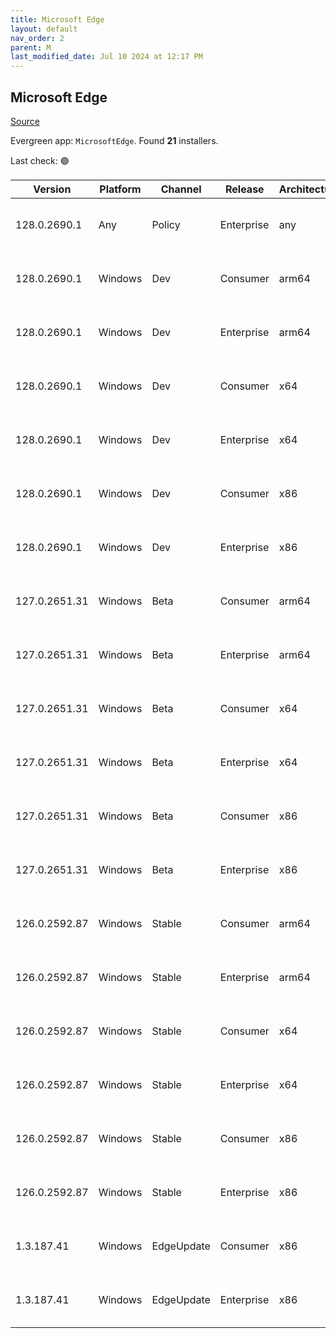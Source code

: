 ```yaml
---
title: Microsoft Edge
layout: default
nav_order: 2
parent: M
last_modified_date: Jul 10 2024 at 12:17 PM
---
```


## Microsoft Edge

[Source](https://www.microsoft.com/edge)

Evergreen app: `MicrosoftEdge`. Found **21** installers.

Last check: 🟢

| Version       | Platform | Channel    | Release    | Architecture | Hash                                                             | URI                                                                                                                                                                                                                                                                                                                      |
| ------------- | -------- | ---------- | ---------- | ------------ | ---------------------------------------------------------------- | ------------------------------------------------------------------------------------------------------------------------------------------------------------------------------------------------------------------------------------------------------------------------------------------------------------------------ |
| 128.0.2690.1  | Any      | Policy     | Enterprise | any          | 4D8C26647F74922DDFD97E79AEBEA1410799B1F60D327EAED817E657DCA654B2 | [https://msedge.sf.dl.delivery.mp.microsoft.com/filestreamingservice/files/746b8cf5-3cdf-489c-84d3-780d6b53dfd3/MicrosoftEdgePolicyTemplates.cab](https://msedge.sf.dl.delivery.mp.microsoft.com/filestreamingservice/files/746b8cf5-3cdf-489c-84d3-780d6b53dfd3/MicrosoftEdgePolicyTemplates.cab)                       |
| 128.0.2690.1  | Windows  | Dev        | Consumer   | arm64        | E3D10DF5412740AAFF9883C00D492C96E375C35908EB72A0ED5D4CC05D5E362C | [https://msedge.sf.dl.delivery.mp.microsoft.com/filestreamingservice/files/d93ce190-abf1-486e-a72b-e29ea124b9e3/MicrosoftEdgeDevEnterpriseARM64.msi](https://msedge.sf.dl.delivery.mp.microsoft.com/filestreamingservice/files/d93ce190-abf1-486e-a72b-e29ea124b9e3/MicrosoftEdgeDevEnterpriseARM64.msi)                 |
| 128.0.2690.1  | Windows  | Dev        | Enterprise | arm64        | E3D10DF5412740AAFF9883C00D492C96E375C35908EB72A0ED5D4CC05D5E362C | [https://msedge.sf.dl.delivery.mp.microsoft.com/filestreamingservice/files/d93ce190-abf1-486e-a72b-e29ea124b9e3/MicrosoftEdgeDevEnterpriseARM64.msi](https://msedge.sf.dl.delivery.mp.microsoft.com/filestreamingservice/files/d93ce190-abf1-486e-a72b-e29ea124b9e3/MicrosoftEdgeDevEnterpriseARM64.msi)                 |
| 128.0.2690.1  | Windows  | Dev        | Consumer   | x64          | C5DD58E8FB4C994ED24690799FB14B7F704D8CFE951059708C6687EDE6716C5D | [https://msedge.sf.dl.delivery.mp.microsoft.com/filestreamingservice/files/e8c3432e-e86e-45f4-8fb3-0882834ca64e/MicrosoftEdgeDevEnterpriseX64.msi](https://msedge.sf.dl.delivery.mp.microsoft.com/filestreamingservice/files/e8c3432e-e86e-45f4-8fb3-0882834ca64e/MicrosoftEdgeDevEnterpriseX64.msi)                     |
| 128.0.2690.1  | Windows  | Dev        | Enterprise | x64          | C5DD58E8FB4C994ED24690799FB14B7F704D8CFE951059708C6687EDE6716C5D | [https://msedge.sf.dl.delivery.mp.microsoft.com/filestreamingservice/files/e8c3432e-e86e-45f4-8fb3-0882834ca64e/MicrosoftEdgeDevEnterpriseX64.msi](https://msedge.sf.dl.delivery.mp.microsoft.com/filestreamingservice/files/e8c3432e-e86e-45f4-8fb3-0882834ca64e/MicrosoftEdgeDevEnterpriseX64.msi)                     |
| 128.0.2690.1  | Windows  | Dev        | Consumer   | x86          | F5989B9532269AEC8647344EBAD164ABF3AC6D5750068EC24C1C60058867DA8A | [https://msedge.sf.dl.delivery.mp.microsoft.com/filestreamingservice/files/ebe44bbe-5d0c-4405-9006-e9d56925f1f8/MicrosoftEdgeDevEnterpriseX86.msi](https://msedge.sf.dl.delivery.mp.microsoft.com/filestreamingservice/files/ebe44bbe-5d0c-4405-9006-e9d56925f1f8/MicrosoftEdgeDevEnterpriseX86.msi)                     |
| 128.0.2690.1  | Windows  | Dev        | Enterprise | x86          | F5989B9532269AEC8647344EBAD164ABF3AC6D5750068EC24C1C60058867DA8A | [https://msedge.sf.dl.delivery.mp.microsoft.com/filestreamingservice/files/ebe44bbe-5d0c-4405-9006-e9d56925f1f8/MicrosoftEdgeDevEnterpriseX86.msi](https://msedge.sf.dl.delivery.mp.microsoft.com/filestreamingservice/files/ebe44bbe-5d0c-4405-9006-e9d56925f1f8/MicrosoftEdgeDevEnterpriseX86.msi)                     |
| 127.0.2651.31 | Windows  | Beta       | Consumer   | arm64        | 5157CA2AD555602017DC034C41BBA092313BBCA41F659A387B79452C22A2C814 | [https://msedge.sf.dl.delivery.mp.microsoft.com/filestreamingservice/files/b658d7f5-d277-4dfc-a373-cc2aff62bfe1/MicrosoftEdgeBetaEnterpriseARM64.msi](https://msedge.sf.dl.delivery.mp.microsoft.com/filestreamingservice/files/b658d7f5-d277-4dfc-a373-cc2aff62bfe1/MicrosoftEdgeBetaEnterpriseARM64.msi)               |
| 127.0.2651.31 | Windows  | Beta       | Enterprise | arm64        | 5157CA2AD555602017DC034C41BBA092313BBCA41F659A387B79452C22A2C814 | [https://msedge.sf.dl.delivery.mp.microsoft.com/filestreamingservice/files/b658d7f5-d277-4dfc-a373-cc2aff62bfe1/MicrosoftEdgeBetaEnterpriseARM64.msi](https://msedge.sf.dl.delivery.mp.microsoft.com/filestreamingservice/files/b658d7f5-d277-4dfc-a373-cc2aff62bfe1/MicrosoftEdgeBetaEnterpriseARM64.msi)               |
| 127.0.2651.31 | Windows  | Beta       | Consumer   | x64          | A69F947239540CCA6B0B737CB5C76D23346067FDD458575C07E5E5BBEC856752 | [https://msedge.sf.dl.delivery.mp.microsoft.com/filestreamingservice/files/d17d8964-3f3c-4d55-96b4-99f8d8cb4ac7/MicrosoftEdgeBetaEnterpriseX64.msi](https://msedge.sf.dl.delivery.mp.microsoft.com/filestreamingservice/files/d17d8964-3f3c-4d55-96b4-99f8d8cb4ac7/MicrosoftEdgeBetaEnterpriseX64.msi)                   |
| 127.0.2651.31 | Windows  | Beta       | Enterprise | x64          | A69F947239540CCA6B0B737CB5C76D23346067FDD458575C07E5E5BBEC856752 | [https://msedge.sf.dl.delivery.mp.microsoft.com/filestreamingservice/files/d17d8964-3f3c-4d55-96b4-99f8d8cb4ac7/MicrosoftEdgeBetaEnterpriseX64.msi](https://msedge.sf.dl.delivery.mp.microsoft.com/filestreamingservice/files/d17d8964-3f3c-4d55-96b4-99f8d8cb4ac7/MicrosoftEdgeBetaEnterpriseX64.msi)                   |
| 127.0.2651.31 | Windows  | Beta       | Consumer   | x86          | 24C25C2ED96B9C1BEF345DCF770F778EA323CD5C58A44DE68B5D83AEAC986240 | [https://msedge.sf.dl.delivery.mp.microsoft.com/filestreamingservice/files/c3284d4d-f0bd-48f0-89be-88893752d831/MicrosoftEdgeBetaEnterpriseX86.msi](https://msedge.sf.dl.delivery.mp.microsoft.com/filestreamingservice/files/c3284d4d-f0bd-48f0-89be-88893752d831/MicrosoftEdgeBetaEnterpriseX86.msi)                   |
| 127.0.2651.31 | Windows  | Beta       | Enterprise | x86          | 24C25C2ED96B9C1BEF345DCF770F778EA323CD5C58A44DE68B5D83AEAC986240 | [https://msedge.sf.dl.delivery.mp.microsoft.com/filestreamingservice/files/c3284d4d-f0bd-48f0-89be-88893752d831/MicrosoftEdgeBetaEnterpriseX86.msi](https://msedge.sf.dl.delivery.mp.microsoft.com/filestreamingservice/files/c3284d4d-f0bd-48f0-89be-88893752d831/MicrosoftEdgeBetaEnterpriseX86.msi)                   |
| 126.0.2592.87 | Windows  | Stable     | Consumer   | arm64        | EC7EFE926C06960B40ED8FF5BDE188A56472EE0684888EDEFD3D4A3F68213486 | [https://msedge.sf.dl.delivery.mp.microsoft.com/filestreamingservice/files/343dc786-7ad3-4384-8624-99f3c68ed83e/MicrosoftEdgeEnterpriseARM64.msi](https://msedge.sf.dl.delivery.mp.microsoft.com/filestreamingservice/files/343dc786-7ad3-4384-8624-99f3c68ed83e/MicrosoftEdgeEnterpriseARM64.msi)                       |
| 126.0.2592.87 | Windows  | Stable     | Enterprise | arm64        | EC7EFE926C06960B40ED8FF5BDE188A56472EE0684888EDEFD3D4A3F68213486 | [https://msedge.sf.dl.delivery.mp.microsoft.com/filestreamingservice/files/343dc786-7ad3-4384-8624-99f3c68ed83e/MicrosoftEdgeEnterpriseARM64.msi](https://msedge.sf.dl.delivery.mp.microsoft.com/filestreamingservice/files/343dc786-7ad3-4384-8624-99f3c68ed83e/MicrosoftEdgeEnterpriseARM64.msi)                       |
| 126.0.2592.87 | Windows  | Stable     | Consumer   | x64          | 37F02A5321970FC63E415E5D7734962AD1FEFE59A87E43B7B272929B00284D66 | [https://msedge.sf.dl.delivery.mp.microsoft.com/filestreamingservice/files/213fe4e0-da5e-41b2-a969-e1ecafa88256/MicrosoftEdgeEnterpriseX64.msi](https://msedge.sf.dl.delivery.mp.microsoft.com/filestreamingservice/files/213fe4e0-da5e-41b2-a969-e1ecafa88256/MicrosoftEdgeEnterpriseX64.msi)                           |
| 126.0.2592.87 | Windows  | Stable     | Enterprise | x64          | 37F02A5321970FC63E415E5D7734962AD1FEFE59A87E43B7B272929B00284D66 | [https://msedge.sf.dl.delivery.mp.microsoft.com/filestreamingservice/files/213fe4e0-da5e-41b2-a969-e1ecafa88256/MicrosoftEdgeEnterpriseX64.msi](https://msedge.sf.dl.delivery.mp.microsoft.com/filestreamingservice/files/213fe4e0-da5e-41b2-a969-e1ecafa88256/MicrosoftEdgeEnterpriseX64.msi)                           |
| 126.0.2592.87 | Windows  | Stable     | Consumer   | x86          | 058C838CB3960549B78FE1060E7F5E8F298F1E1E0720BC54007C3BBC48D44995 | [https://msedge.sf.dl.delivery.mp.microsoft.com/filestreamingservice/files/cfc77804-f52d-4182-9ee1-aa2b5c4f7312/MicrosoftEdgeEnterpriseX86.msi](https://msedge.sf.dl.delivery.mp.microsoft.com/filestreamingservice/files/cfc77804-f52d-4182-9ee1-aa2b5c4f7312/MicrosoftEdgeEnterpriseX86.msi)                           |
| 126.0.2592.87 | Windows  | Stable     | Enterprise | x86          | 058C838CB3960549B78FE1060E7F5E8F298F1E1E0720BC54007C3BBC48D44995 | [https://msedge.sf.dl.delivery.mp.microsoft.com/filestreamingservice/files/cfc77804-f52d-4182-9ee1-aa2b5c4f7312/MicrosoftEdgeEnterpriseX86.msi](https://msedge.sf.dl.delivery.mp.microsoft.com/filestreamingservice/files/cfc77804-f52d-4182-9ee1-aa2b5c4f7312/MicrosoftEdgeEnterpriseX86.msi)                           |
| 1.3.187.41    | Windows  | EdgeUpdate | Consumer   | x86          | 200A59ABDEB32CC4D2CEC4079BE205F18B5F45BAE42ACB7940151F9780569889 | [https://msedge.sf.dl.delivery.mp.microsoft.com/filestreamingservice/files/2106c895-651f-4ed2-89de-96e91206c60c/MicrosoftEdgeUpdateSetup_X86_1.3.187.41.exe](https://msedge.sf.dl.delivery.mp.microsoft.com/filestreamingservice/files/2106c895-651f-4ed2-89de-96e91206c60c/MicrosoftEdgeUpdateSetup_X86_1.3.187.41.exe) |
| 1.3.187.41    | Windows  | EdgeUpdate | Enterprise | x86          | 200A59ABDEB32CC4D2CEC4079BE205F18B5F45BAE42ACB7940151F9780569889 | [https://msedge.sf.dl.delivery.mp.microsoft.com/filestreamingservice/files/2106c895-651f-4ed2-89de-96e91206c60c/MicrosoftEdgeUpdateSetup_X86_1.3.187.41.exe](https://msedge.sf.dl.delivery.mp.microsoft.com/filestreamingservice/files/2106c895-651f-4ed2-89de-96e91206c60c/MicrosoftEdgeUpdateSetup_X86_1.3.187.41.exe) |
